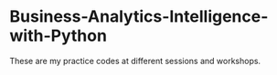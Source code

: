 # Business-Analytics-Intelligence-with-Python

These are my practice codes at different sessions and workshops.
